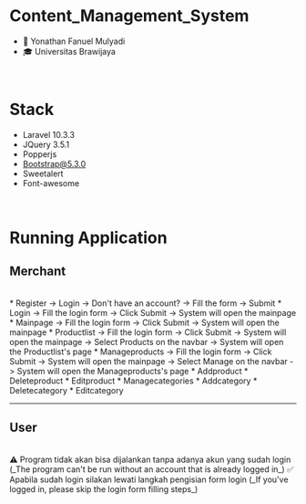 # Content_Management_System

- 👨 Yonathan Fanuel Mulyadi
- 🎓 Universitas Brawijaya

<br>

# Stack
- Laravel 10.3.3
- JQuery 3.5.1
- Popperjs
- Bootstrap@5.3.0
- Sweetalert
- Font-awesome

<br>

# Running Application
<h2>Merchant</h2>
<br>
* Register
-> Login -> Don't have an account? -> Fill the form -> Submit
* Login
-> Fill the login form -> Click Submit -> System will open the mainpage
* Mainpage
-> Fill the login form -> Click Submit -> System will open the mainpage
* Productlist
-> Fill the login form -> Click Submit -> System will open the mainpage -> Select Products on the navbar -> System will open the Productlist's page
* Manageproducts
-> Fill the login form -> Click Submit -> System will open the mainpage -> Select Manage on the navbar -> System will open the Manageproducts's page
* Addproduct
* Deleteproduct
* Editproduct
* Managecategories
* Addcategory
* Deletecategory
* Editcategory
<hr>

<h2>User</h2>
<br>
⚠️ Program tidak akan bisa dijalankan tanpa adanya akun yang sudah login (_The program can't be run without an account that is already logged in_)
✅ Apabila sudah login silakan lewati langkah pengisian form login (_If you've logged in, please skip the login form filling steps_)
